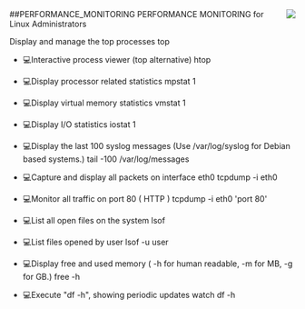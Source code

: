 <img align="right" src="https://visitor-badge.laobi.icu/badge?page_id=noetovar5.PERFORMANCE_MONITORING"/>
##PERFORMANCE_MONITORING
PERFORMANCE MONITORING for Linux Administrators

Display and manage the top processes
top

* 💻Interactive process viewer (top alternative)
htop

* 💻Display processor related statistics
mpstat 1

* 💻Display virtual memory statistics
vmstat 1

* 💻Display I/O statistics
iostat 1

* 💻Display the last 100 syslog messages  (Use /var/log/syslog for Debian based systems.)
tail -100 /var/log/messages

* 💻Capture and display all packets on interface eth0
tcpdump -i eth0

* 💻Monitor all traffic on port 80 ( HTTP )
tcpdump -i eth0 'port 80'

* 💻List all open files on the system
lsof

* 💻List files opened by user
lsof -u user

* 💻Display free and used memory ( -h for human readable, -m for MB, -g for GB.)
free -h

* 💻Execute "df -h", showing periodic updates
watch df -h

